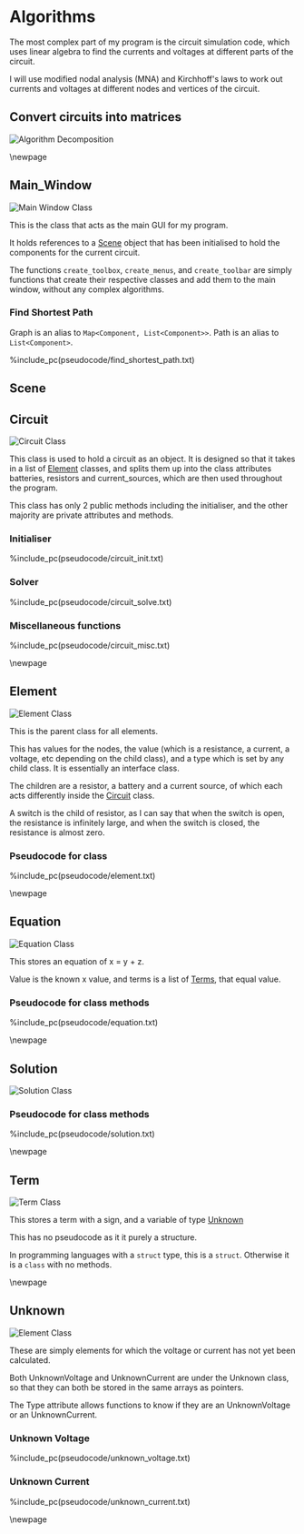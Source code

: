# Algorithms

The most complex part of my program is the circuit simulation code, which uses linear algebra
to find the currents and voltages at different parts of the circuit.

I will use modified nodal analysis (MNA) and Kirchhoff's laws to work out currents and
voltages at different nodes and vertices of the circuit.


## Convert circuits into matrices

![Algorithm Decomposition](images/algorithms.png)


\newpage

## Main_Window


![Main Window Class](images/Class_MainWindow.png)

This is the class that acts as the main GUI for my program.

It holds references to a [Scene](#scene) object that has been initialised to hold
the components for the current circuit.

The functions `create_toolbox`, `create_menus`, and `create_toolbar` are simply functions that
create their respective classes and add them to the main window, without any complex algorithms.


### Find Shortest Path

Graph is an alias to `Map<Component, List<Component>>`.
Path is an alias to `List<Component>`.

%include_pc(pseudocode/find_shortest_path.txt)


## Scene




## Circuit

![Circuit Class](images/Class_Circuit.png)

This class is used to hold a circuit as an object. It is designed
so that it takes in a list of [Element](#element) classes, and splits
them up into the class attributes batteries, resistors and current_sources, which
are then used throughout the program.

This class has only 2 public methods including the initialiser,
and the other majority are private attributes and methods.


### Initialiser

%include_pc(pseudocode/circuit_init.txt)


### Solver

%include_pc(pseudocode/circuit_solve.txt)


### Miscellaneous functions

%include_pc(pseudocode/circuit_misc.txt)


\newpage


## Element

![Element Class](images/Class_Element.png)

This is the parent class for all elements.

This has values for the nodes, the value (which is a resistance, a current,
a voltage, etc depending on the child class), and a type which is set
by any child class. It is essentially an interface class.

The children are a resistor, a battery and a current source, of which each acts
differently inside the [Circuit](#circuit) class.

A switch is the child of resistor, as I can say that when the switch is open,
the resistance is infinitely large, and when the switch is closed, the resistance is
almost zero.

### Pseudocode for class

%include_pc(pseudocode/element.txt)

\newpage

## Equation

![Equation Class](images/Class_Equation.png)

This stores an equation of x = y + z.

Value is the known x value, and terms is a list of [Terms](#term),
that equal value.

### Pseudocode for class methods

%include_pc(pseudocode/equation.txt)

\newpage

## Solution

![Solution Class](images/Class_Solution.png)

### Pseudocode for class methods

%include_pc(pseudocode/solution.txt)

\newpage

## Term

![Term Class](images/Class_Term.png)

This stores a term with a sign, and a variable of type [Unknown](#unknown)

This has no pseudocode as it it purely a structure.

In programming languages with a `struct` type, this is a `struct`.
Otherwise it is a `class` with no methods.

\newpage

## Unknown

![Element Class](images/Class_Unknown.png)

These are simply elements for which the voltage or current has not yet been calculated.

Both UnknownVoltage and UnknownCurrent are under the Unknown class, so that they can both be
stored in the same arrays as pointers.

The Type attribute allows functions to know if they are an UnknownVoltage or an UnknownCurrent.

### Unknown Voltage

%include_pc(pseudocode/unknown_voltage.txt)

### Unknown Current

%include_pc(pseudocode/unknown_current.txt)

\newpage
